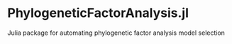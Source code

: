 # PhylogeneticFactorAnalysis.jl
Julia package for automating phylogenetic factor analysis model selection
